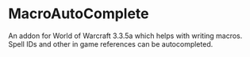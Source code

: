 # MacroAutoComplete

An addon for World of Warcraft 3.3.5a which helps with writing macros. Spell IDs and other in game references can be autocompleted.
